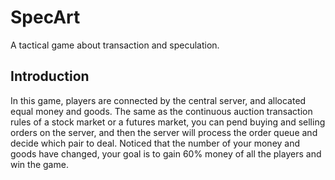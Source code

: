 # SpecArt
A tactical game about transaction and speculation.

## Introduction
In this game, players are connected by the central server, and allocated equal money and goods. The same as the continuous auction transaction rules of a stock market or a futures market, you can pend buying and selling orders on the server, and then the server will process the order queue and decide which pair to deal. Noticed that the number of your money and goods have changed, your goal is to gain 60% money of all the players and win the game. 
